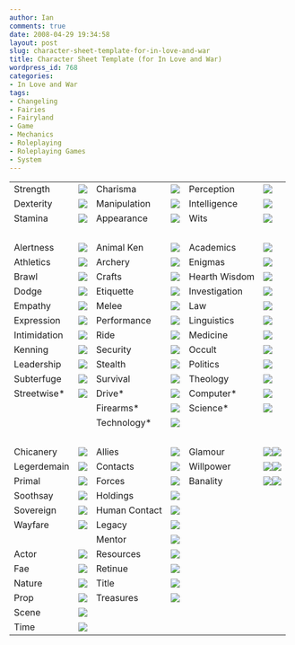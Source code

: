 ```yaml
---
author: Ian
comments: true
date: 2008-04-29 19:34:58
layout: post
slug: character-sheet-template-for-in-love-and-war
title: Character Sheet Template (for In Love and War)
wordpress_id: 768
categories:
- In Love and War
tags:
- Changeling
- Fairies
- Fairyland
- Game
- Mechanics
- Roleplaying
- Roleplaying Games
- System
---
```


<table border="0" cellspacing="2" cellpadding="4">
<tr>
<td>Strength</td>
<td><img src="/images/dots/0.png" /></td>
<td>Charisma</td>
<td><img src="/images/dots/0.png" /></td>
<td>Perception</td>
<td><img src="/images/dots/0.png" /></td>
</tr>
<tr>
<td>Dexterity</td>
<td><img src="/images/dots/0.png" /></td>
<td>Manipulation</td>
<td><img src="/images/dots/0.png" /></td>
<td>Intelligence</td>
<td><img src="/images/dots/0.png" /></td>
</tr>
<tr>
<td>Stamina</td>
<td><img src="/images/dots/0.png" /></td>
<td>Appearance</td>
<td><img src="/images/dots/0.png" /></td>
<td>Wits</td>
<td><img src="/images/dots/0.png" /></td>
</tr>
<tr>
<td>&nbsp;</td>
</tr>
<tr>
<td>Alertness</td>
<td><img src="/images/dots/0.png" /></td>
<td>Animal Ken</td>
<td><img src="/images/dots/0.png" /></td>
<td>Academics</td>
<td><img src="/images/dots/0.png" /></td>
</tr>
<tr>
<td>Athletics</td>
<td><img src="/images/dots/0.png" /></td>
<td>Archery</td>
<td><img src="/images/dots/0.png" /></td>
<td>Enigmas</td>
<td><img src="/images/dots/0.png" /></td>
</tr>
<tr>
<td>Brawl</td>
<td><img src="/images/dots/0.png" /></td>
<td>Crafts</td>
<td><img src="/images/dots/0.png" /></td>
<td>Hearth Wisdom</td>
<td><img src="/images/dots/0.png" /></td>
</tr>
<tr>
<td>Dodge</td>
<td><img src="/images/dots/0.png" /></td>
<td>Etiquette</td>
<td><img src="/images/dots/0.png" /></td>
<td>Investigation</td>
<td><img src="/images/dots/0.png" /></td>
</tr>
<tr>
<td>Empathy</td>
<td><img src="/images/dots/0.png" /></td>
<td>Melee</td>
<td><img src="/images/dots/0.png" /></td>
<td>Law</td>
<td><img src="/images/dots/0.png" /></td>
</tr>
<tr>
<td>Expression</td>
<td><img src="/images/dots/0.png" /></td>
<td>Performance</td>
<td><img src="/images/dots/0.png" /></td>
<td>Linguistics</td>
<td><img src="/images/dots/0.png" /></td>
</tr>
<tr>
<td>Intimidation</td>
<td><img src="/images/dots/0.png" /></td>
<td>Ride</td>
<td><img src="/images/dots/0.png" /></td>
<td>Medicine</td>
<td><img src="/images/dots/0.png" /></td>
</tr>
<tr>
<td>Kenning</td>
<td><img src="/images/dots/0.png" /></td>
<td>Security</td>
<td><img src="/images/dots/0.png" /></td>
<td>Occult</td>
<td><img src="/images/dots/0.png" /></td>
</tr>
<tr>
<td>Leadership</td>
<td><img src="/images/dots/0.png" /></td>
<td>Stealth</td>
<td><img src="/images/dots/0.png" /></td>
<td>Politics</td>
<td><img src="/images/dots/0.png" /></td>
</tr>
<tr>
<td>Subterfuge</td>
<td><img src="/images/dots/0.png" /></td>
<td>Survival</td>
<td><img src="/images/dots/0.png" /></td>
<td>Theology</td>
<td><img src="/images/dots/0.png" /></td>
</tr>
<tr>
<td>Streetwise*</td>
<td><img src="/images/dots/0.png" /></td>
<td>Drive*</td>
<td><img src="/images/dots/0.png" /></td>
<td>Computer*</td>
<td><img src="/images/dots/0.png" /></td>
</tr>
<tr>
<td></td>
<td></td>
<td>Firearms*</td>
<td><img src="/images/dots/0.png" /></td>
<td>Science*</td>
<td><img src="/images/dots/0.png" /></td>
</tr>
<tr>
<td></td>
<td></td>
<td>Technology*</td>
<td><img src="/images/dots/0.png" /></td>
<td></td>
<td></td>
</tr>
<tr>
<td>&nbsp;</td>
</tr>
<tr>
<td>Chicanery</td>
<td><img src="/images/dots/0.png" /></td>
<td>Allies</td>
<td><img src="/images/dots/0.png" /></td>
<td>Glamour</td>
<td><img src="/images/dots/0.png" /><img src="/images/dots/0.png" /></td>
</tr>
<tr>
<td>Legerdemain</td>
<td><img src="/images/dots/0.png" /></td>
<td>Contacts</td>
<td><img src="/images/dots/0.png" /></td>
<td>Willpower</td>
<td><img src="/images/dots/0.png" /><img src="/images/dots/0.png" /></td>
</tr>
<tr>
<td>Primal</td>
<td><img src="/images/dots/0.png" /></td>
<td>Forces</td>
<td><img src="/images/dots/0.png" /></td>
<td>Banality</td>
<td><img src="/images/dots/0.png" /><img src="/images/dots/0.png" /></td>
</tr>
<tr>
<td>Soothsay</td>
<td><img src="/images/dots/0.png" /></td>
<td>Holdings</td>
<td><img src="/images/dots/0.png" /></td>
<td></td>
<td></td>
</tr>
<tr>
<td>Sovereign</td>
<td><img src="/images/dots/0.png" /></td>
<td>Human Contact</td>
<td><img src="/images/dots/0.png" /></td>
<td></td>
<td></td>
</tr>
<tr>
<td>Wayfare</td>
<td><img src="/images/dots/0.png" /></td>
<td>Legacy</td>
<td><img src="/images/dots/0.png" /></td>
<td></td>
<td></td>
</tr>
<tr>
<td></td>
<td></td>
<td>Mentor</td>
<td><img src="/images/dots/0.png" /></td>
<td></td>
<td></td>
</tr>
<tr>
<td>Actor</td>
<td><img src="/images/dots/0.png" /></td>
<td>Resources</td>
<td><img src="/images/dots/0.png" /></td>
<td></td>
<td></td>
</tr>
<tr>
<td>Fae</td>
<td><img src="/images/dots/0.png" /></td>
<td>Retinue</td>
<td><img src="/images/dots/0.png" /></td>
<td></td>
<td></td>
</tr>
<tr>
<td>Nature</td>
<td><img src="/images/dots/0.png" /></td>
<td>Title</td>
<td><img src="/images/dots/0.png" /></td>
<td></td>
<td></td>
</tr>
<tr>
<td>Prop</td>
<td><img src="/images/dots/0.png" /></td>
<td>Treasures</td>
<td><img src="/images/dots/0.png" /></td>
<td></td>
<td></td>
</tr>
<tr>
<td>Scene</td>
<td><img src="/images/dots/0.png" /></td>
<td></td>
<td></td>
<td></td>
<td></td>
</tr>
<tr>
<td>Time</td>
<td><img src="/images/dots/0.png" /></td>
<td></td>
<td></td>
<td></td>
<td></td>
</tr>
</table>